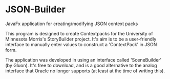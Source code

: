 # JSON-Builder
JavaFx application for creating/modifying JSON context packs

This program is designed to create Contextpacks for the University of Minnesota Morris's StoryBuilder project. It's aim is to be a user-friendly interface to manually enter values to construct a 'ContextPack' in JSON form.

The application was developed in using an interface called 'SceneBuilder' (by Gluon). It's free to download, and is a good alternative to the analog interface that Oracle no longer supports (at least at the time of writing this).

